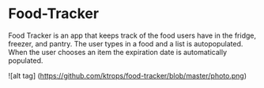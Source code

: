# Food-Tracker

Food Tracker is an app that keeps track of the food users have
in the fridge, freezer, and pantry. The user types in a food and a list is autopopulated. When the user chooses an item the expiration date is automatically populated.

![alt tag] (https://github.com/ktrops/food-tracker/blob/master/photo.png)
